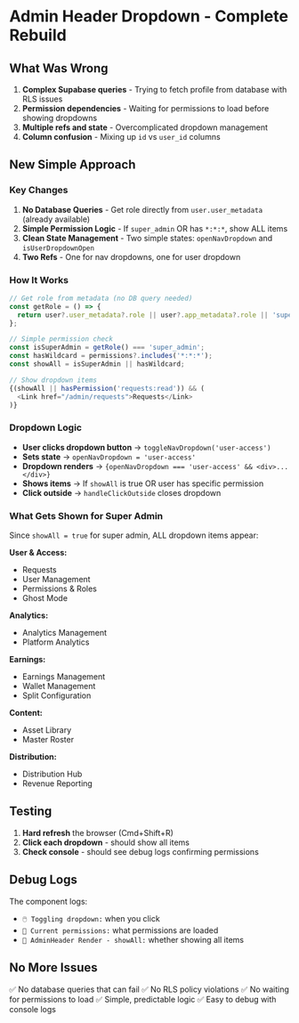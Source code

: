 # Admin Header Dropdown - Complete Rebuild

## What Was Wrong

1. **Complex Supabase queries** - Trying to fetch profile from database with RLS issues
2. **Permission dependencies** - Waiting for permissions to load before showing dropdowns
3. **Multiple refs and state** - Overcomplicated dropdown management
4. **Column confusion** - Mixing up `id` vs `user_id` columns

## New Simple Approach

### Key Changes

1. **No Database Queries** - Get role directly from `user.user_metadata` (already available)
2. **Simple Permission Logic** - If `super_admin` OR has `*:*:*`, show ALL items
3. **Clean State Management** - Two simple states: `openNavDropdown` and `isUserDropdownOpen`
4. **Two Refs** - One for nav dropdowns, one for user dropdown

### How It Works

```javascript
// Get role from metadata (no DB query needed)
const getRole = () => {
  return user?.user_metadata?.role || user?.app_metadata?.role || 'super_admin';
};

// Simple permission check
const isSuperAdmin = getRole() === 'super_admin';
const hasWildcard = permissions?.includes('*:*:*');
const showAll = isSuperAdmin || hasWildcard;

// Show dropdown items
{(showAll || hasPermission('requests:read')) && (
  <Link href="/admin/requests">Requests</Link>
)}
```

### Dropdown Logic

- **User clicks dropdown button** → `toggleNavDropdown('user-access')`
- **Sets state** → `openNavDropdown = 'user-access'`
- **Dropdown renders** → `{openNavDropdown === 'user-access' && <div>...</div>}`
- **Shows items** → If `showAll` is true OR user has specific permission
- **Click outside** → `handleClickOutside` closes dropdown

### What Gets Shown for Super Admin

Since `showAll = true` for super admin, ALL dropdown items appear:

**User & Access:**
- Requests
- User Management
- Permissions & Roles
- Ghost Mode

**Analytics:**
- Analytics Management
- Platform Analytics

**Earnings:**
- Earnings Management
- Wallet Management
- Split Configuration

**Content:**
- Asset Library
- Master Roster

**Distribution:**
- Distribution Hub
- Revenue Reporting

## Testing

1. **Hard refresh** the browser (Cmd+Shift+R)
2. **Click each dropdown** - should show all items
3. **Check console** - should see debug logs confirming permissions

## Debug Logs

The component logs:
- `🖱️ Toggling dropdown:` when you click
- `🔑 Current permissions:` what permissions are loaded
- `🔑 AdminHeader Render - showAll:` whether showing all items

## No More Issues

✅ No database queries that can fail
✅ No RLS policy violations
✅ No waiting for permissions to load
✅ Simple, predictable logic
✅ Easy to debug with console logs

